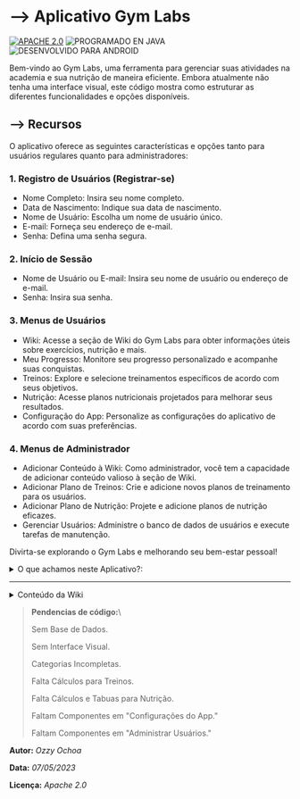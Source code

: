 # --> Aplicativo Gym Labs
[![APACHE 2.0](https://img.shields.io/badge/APACHE%202.0-LICENCE-purple.svg?style=plastic&logo=apache&logoColor=%23000100)](https://github.com/Ozzy-Ochoa/Gym-Labs-App/blob/main/LICENSE)
![PROGRAMADO EN JAVA](https://img.shields.io/badge/PROGRAMADO%20EM-JAVA-orange?style=plastic&logo=java)
![DESENVOLVIDO PARA ANDROID](https://img.shields.io/badge/DESENVOLVIDO%20PARA-ANDROID-green?logo=android&style=plastic)

Bem-vindo ao Gym Labs, uma ferramenta para gerenciar suas atividades na academia e sua nutrição de maneira eficiente. Embora atualmente não tenha uma interface visual, este código mostra como estruturar as diferentes funcionalidades e opções disponíveis.


## --> Recursos
O aplicativo oferece as seguintes características e opções tanto para usuários regulares quanto para administradores:


### 1. Registro de Usuários (Registrar-se)
- Nome Completo: Insira seu nome completo.
- Data de Nascimento: Indique sua data de nascimento.
- Nome de Usuário: Escolha um nome de usuário único.
- E-mail: Forneça seu endereço de e-mail.
- Senha: Defina uma senha segura.


### 2. Início de Sessão
- Nome de Usuário ou E-mail: Insira seu nome de usuário ou endereço de e-mail.
- Senha: Insira sua senha.


### 3. Menus de Usuários
- Wiki: Acesse a seção de Wiki do Gym Labs para obter informações úteis sobre exercícios, nutrição e mais.
- Meu Progresso: Monitore seu progresso personalizado e acompanhe suas conquistas.
- Treinos: Explore e selecione treinamentos específicos de acordo com seus objetivos.
- Nutrição: Acesse planos nutricionais projetados para melhorar seus resultados.
- Configuração do App: Personalize as configurações do aplicativo de acordo com suas preferências.


### 4. Menus de Administrador
- Adicionar Conteúdo à Wiki: Como administrador, você tem a capacidade de adicionar conteúdo valioso à seção de Wiki.
- Adicionar Plano de Treinos: Crie e adicione novos planos de treinamento para os usuários.
- Adicionar Plano de Nutrição: Projete e adicione planos de nutrição eficazes.
- Gerenciar Usuários: Administre o banco de dados de usuários e execute tarefas de manutenção.


Divirta-se explorando o Gym Labs e melhorando seu bem-estar pessoal!

<details><summary> O que achamos neste Aplicativo?: </summary>

<p>

> - [x] **Registro.**
>       
> - [x] **Inicio de Seção.**
>       
> - [x] **Wiki.**
>       
> - [x] **Treinos.**
>       
> - [x] **Nutrição.**
>
> - [x] **Configurações do app.**
>       
> - [ ] **Espaço Empresa.**
>       
> - [ ] **Perfis.**
>       
> - [ ] **Planos.**
>       
> - [x] **Espaço Administrador.**


</p>

</details>

---

<details>
<summary> Conteúdo da Wiki </summary>

| WIKI |
|-----:|-----------|
| Recursos | Conteúdo |
|-----:|-----------|
|     1| *Nutrição*  |
|     2| *Anatomia*  |
|     3| *Dicas* |
|     4| *Novos planos* |
|     5| *Atualizações do app* | 

| Titulo               | Seccion 1: Recursos; | Seccion 2: Conteúdo; |
|----------------------|----------------------|----------------------|
| 1                    | Como Usar o App.    |                      |
| 2                    | Conseitos básicos da Academia. |                 |
| 3                    | Nutrição.            |                      |
| 4                    | Anatomia.            |                      |
| 5                    | Dicas.               |                      |
| 6                    | Membresias.          |                      |
| 7                    | Atualizações do app. |                      |


</details>

> **Pendencias de código:**\
> 
> Sem Base de Dados.
> 
> Sem Interface Visual.
> 
> Categorias Incompletas.
> 
> Falta Cálculos para Treinos.
> 
> Falta Cálculos e Tabuas para Nutrição.
> 
> Faltam Componentes em "Configurações do App."
> 
> Faltam Componentes em "Administrar Usuários."


**Autor:** _Ozzy Ochoa_             

**Data:** _07/05/2023_             

**Licença:** _Apache 2.0_

